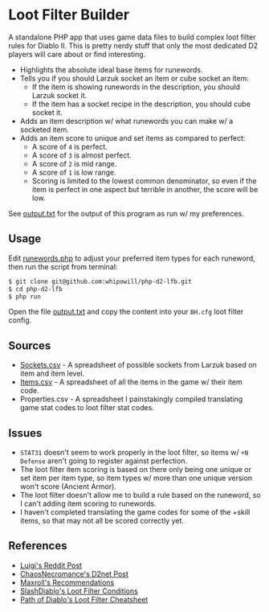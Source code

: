 # Loot Filter Builder

A standalone PHP app that uses game data files to build complex loot filter rules for Diablo II.  This is pretty nerdy stuff that only the most dedicated D2 players will care about or find interesting.

- Highlights the absolute ideal base items for runewords.
- Tells you if you should Larzuk socket an item or cube socket an item:
	- If the item is showing runewords in the description, you should Larzuk socket it.
	- If the item has a socket recipe in the description, you should cube socket it.
- Adds an item description w/ what runewords you can make w/ a socketed item.
- Adds an item score to unique and set items as compared to perfect:
	- A score of ``4`` is perfect.
	- A score of ``3`` is almost perfect.
	- A score of ``2`` is mid range.
	- A score of ``1`` is low range.
	- Scoring is limited to the lowest common denominator, so even if the item is perfect in one aspect but terrible in another, the score will be low.

See [output.txt](https://raw.githubusercontent.com/whipowill/php-d2-lfb/master/output.txt) for the output of this program as run w/ my preferences.

## Usage

Edit [runewords.php](https://raw.githubusercontent.com/whipowill/php-d2-lfb/master/config/runewords.php) to adjust your preferred item types for each runeword, then run the script from terminal:

```bash
$ git clone git@github.com:whipowill/php-d2-lfb.git
$ cd php-d2-lfb
$ php run
```

Open the file [output.txt](https://raw.githubusercontent.com/whipowill/php-d2-lfb/master/output.txt) and copy the content into your ``BH.cfg`` loot filter config.

## Sources

- [Sockets.csv](https://diablo2.diablowiki.net/Sockets) - A spreadsheet of possible sockets from Larzuk based on item and item level.
- [Items.csv](https://raw.githubusercontent.com/dkuwahara/OmegaBot/master/data/item_data.txt) - A spreadsheet of all the items in the game w/ their item code.
- Properties.csv - A spreadsheet I painstakingly compiled translating game stat codes to loot filter stat codes.

## Issues

- ``STAT31`` doesn't seem to work properly in the loot filter, so items w/ ``+N Defense`` aren't going to register against perfection.
- The loot filter item scoring is based on there only being one unique or set item per item type, so item types w/ more than one unique version won't score (Ancient Armor).
- The loot filter doesn't allow me to build a rule based on the runeword, so I can't adding item scoring to runewords.
- I haven't completed translating the game codes for some of the +skill items, so that may not all be scored correctly yet.

## References

- [Luigi's Reddit Post](https://www.reddit.com/user/luigi13579/comments/phxd1g/diablo_ii_base_guide/)
- [ChaosNecromance's D2net Post](https://www.diabloii.net/forums/threads/iso-base-item-guide-for-runeword-creation.403767/)
- [Maxroll's Recommendations](https://d2.maxroll.gg/items/runewords)
- [SlashDiablo's Loot Filter Conditions](https://github.com/planqi/slashdiablo-maphack/wiki/Advanced-Item-Display#other-conditions)
- [Path of Diablo's Loot Filter Cheatsheet](https://wiki.projectdiablo2.com/wiki/Item_Filtering)